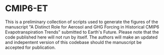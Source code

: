 # CMIP6-ET

This is a preliminary collection of scripts used to generate the figures of the manuscript "A Distinct Role for Aerosol and GHG Forcing in Historical CMIP6 Evapotranspiration Trends" submitted to Earth's Future. Please note that the code published here will not run by itself. The authors will make an updated and indepentent version of this codebase should the manuscript be accepted for publication.
